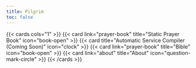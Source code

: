 ```yaml
---
title: Pilgrim
toc: false
---
```


{{< cards cols="1" >}}
  {{< card link="prayer-book" title="Static Prayer Book" icon="book-open" >}}
  {{< card title="Automatic Service Compiler (Coming Soon)" icon="clock" >}}
  {{< card link="prayer-book" title="Bible" icon="book-open" >}}
  {{< card link="about" title="About" icon="question-mark-circle" >}}
{{< /cards >}}
